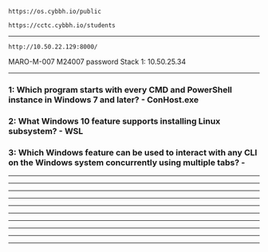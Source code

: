 ```
https://os.cybbh.io/public
```
```
https://cctc.cybbh.io/students
```
___________________________________________________________________________________________________________________
```
http://10.50.22.129:8000/
```
MARO-M-007
M24007 password
Stack 1: 10.50.25.34
___________________________________________________________________________________________________________________
### 1: Which program starts with every CMD and PowerShell instance in Windows 7 and later? - ConHost.exe

### 2: What Windows 10 feature supports installing Linux subsystem? - WSL

### 3: Which Windows feature can be used to interact with any CLI on the Windows system concurrently using multiple tabs? - 

___________________________________________________________________________________________________________________



___________________________________________________________________________________________________________________



___________________________________________________________________________________________________________________



___________________________________________________________________________________________________________________



___________________________________________________________________________________________________________________



___________________________________________________________________________________________________________________



___________________________________________________________________________________________________________________



___________________________________________________________________________________________________________________



___________________________________________________________________________________________________________________



___________________________________________________________________________________________________________________
